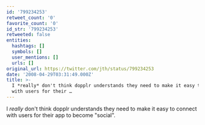 ```yaml
---
id: '799234253'
retweet_count: '0'
favorite_count: '0'
id_str: '799234253'
retweeted: false
entities:
  hashtags: []
  symbols: []
  user_mentions: []
  urls: []
original_url: https://twitter.com/jth/status/799234253
date: '2008-04-29T03:31:49.000Z'
title: >-
  I *really* don't think dopplr understands they need to make it easy to connect
  with users for their …
---
```


I *really* don't think dopplr understands they need to make it easy to connect with users for their app to become "social".